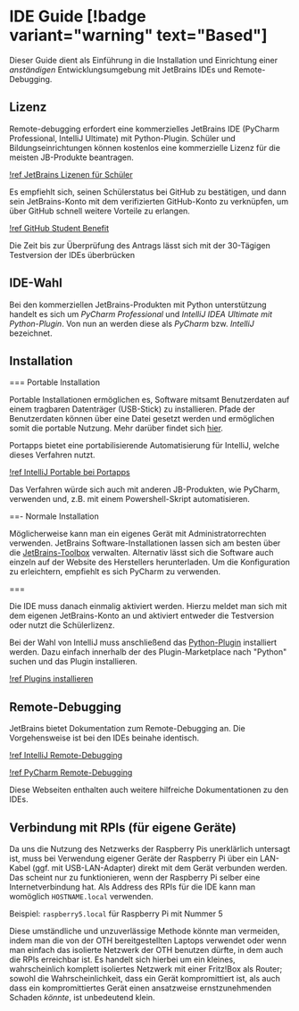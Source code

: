 # IDE Guide [!badge variant="warning" text="Based"]


Dieser Guide dient als Einführung in die Installation und Einrichtung einer _anständigen_
Entwicklungsumgebung mit JetBrains IDEs und Remote-Debugging.

## Lizenz

Remote-debugging erfordert eine kommerzielles JetBrains IDE (PyCharm Professional, IntelliJ
Ultimate) mit Python-Plugin. Schüler und Bildungseinrichtungen können kostenlos eine kommerzielle
Lizenz für die meisten JB-Produkte beantragen.

[!ref JetBrains Lizenen für Schüler](https://www.jetbrains.com/de-de/community/education/#students)

Es empfiehlt sich, seinen Schülerstatus bei GitHub zu bestätigen, und dann sein JetBrains-Konto mit
dem verifizierten GitHub-Konto zu verknüpfen, um über GitHub schnell weitere Vorteile zu erlangen.

[!ref GitHub Student Benefit](https://education.github.com/benefits)

Die Zeit bis zur Überprüfung des Antrags lässt sich mit der 30-Tägigen Testversion der IDEs
überbrücken

## IDE-Wahl

Bei den kommerziellen JetBrains-Produkten mit Python unterstützung handelt es sich um _PyCharm
Professional_ und _IntelliJ IDEA Ultimate mit Python-Plugin_. Von nun an werden diese als _PyCharm_
bzw. _IntelliJ_ bezeichnet.

## Installation

=== Portable Installation

Portable Installationen ermöglichen es, Software mitsamt Benutzerdaten auf einem tragbaren
Datenträger (USB-Stick) zu installieren. Pfade der Benutzerdaten können über eine Datei gesetzt
werden und ermöglichen somit die portable Nutzung. Mehr darüber findet
sich [hier](https://intellij-support.jetbrains.com/hc/en-us/articles/207240985-Changing-IDE-default-directories-used-for-config-plugins-and-caches-storage).


Portapps bietet eine portabilisierende Automatisierung für IntelliJ, welche dieses Verfahren nutzt.

[!ref IntelliJ Portable bei Portapps](https://portapps.io/app/intellij-idea-ultimate-portable/)

Das Verfahren würde sich auch mit anderen JB-Produkten, wie PyCharm, verwenden und, z.B. mit einem
Powershell-Skript automatisieren.

==- Normale Installation

Möglicherweise kann man ein eigenes Gerät mit Administratorrechten verwenden. JetBrains
Software-Installationen lassen sich am besten über die [JetBrains-Toolbox](https://www.jetbrains.com/de-de/toolbox-app/) verwalten. Alternativ lässt
sich die Software auch einzeln auf der Website des Herstellers herunterladen. Um die Konfiguration
zu erleichtern, empfiehlt es sich PyCharm zu verwenden.

===

Die IDE muss danach einmalig aktiviert werden. Hierzu meldet man sich mit dem eigenen JetBrains-Konto
an und aktiviert entweder die Testversion oder nutzt die Schülerlizenz.

Bei der Wahl von IntelliJ muss anschließend das [Python-Plugin](https://plugins.jetbrains.com/plugin/631-python) installiert werden.
Dazu einfach innerhalb der des Plugin-Marketplace nach "Python" suchen und das Plugin installieren.

[!ref Plugins installieren](https://www.jetbrains.com/help/idea/managing-plugins.html)

## Remote-Debugging

JetBrains bietet Dokumentation zum Remote-Debugging an. Die Vorgehensweise ist bei den IDEs beinahe identisch.

[!ref IntelliJ Remote-Debugging](https://www.jetbrains.com/help/idea/remote-debugging-with-product.html)

[!ref PyCharm Remote-Debugging](https://www.jetbrains.com/help/pycharm/remote-debugging-with-product.html)

Diese Webseiten enthalten auch weitere hilfreiche Dokumentationen zu den IDEs.

## Verbindung mit RPIs (für eigene Geräte)

Da uns die Nutzung des Netzwerks der Raspberry Pis unerklärlich untersagt ist, muss bei Verwendung eigener
Geräte der Raspberry Pi über ein LAN-Kabel (ggf. mit USB-LAN-Adapter) direkt mit dem Gerät verbunden werden.
Das scheint nur zu funktionieren, wenn der Raspberry Pi selber eine Internetverbindung hat.
Als Address des RPIs für die IDE kann man womöglich `HOSTNAME.local` verwenden.

Beispiel: `raspberry5.local` für Raspberry Pi mit Nummer 5

Diese umständliche und unzuverlässige Methode könnte man vermeiden, indem man die von der 
OTH bereitgestellten Laptops verwendet oder wenn man einfach das isolierte Netzwerk der OTH benutzen
dürfte, in dem auch die RPIs erreichbar ist. Es handelt sich hierbei um ein kleines, wahrscheinlich
komplett isoliertes Netzwerk mit einer Fritz!Box als Router; sowohl die Wahrscheinlichkeit, 
dass ein Gerät kompromittiert ist, als auch dass ein kompromittiertes Gerät einen
ansatzweise ernstzunehmenden Schaden _könnte_, ist unbedeutend klein.